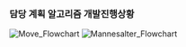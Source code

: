 ### 담당 계획 알고리즘 개발진행상황

![Move_Flowchart](https://user-images.githubusercontent.com/101384306/168828244-10f6dd0f-a5c2-4787-a8b0-b123c227d1d0.jpg)
![Mannesalter_Flowchart](https://user-images.githubusercontent.com/101384306/168828641-42682db9-eb21-45a0-8432-4f636aae64bb.jpg)
